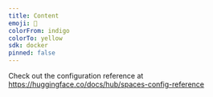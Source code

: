 ```yaml
---
title: Content
emoji: 🏢
colorFrom: indigo
colorTo: yellow
sdk: docker
pinned: false
---
```


Check out the configuration reference at https://huggingface.co/docs/hub/spaces-config-reference
